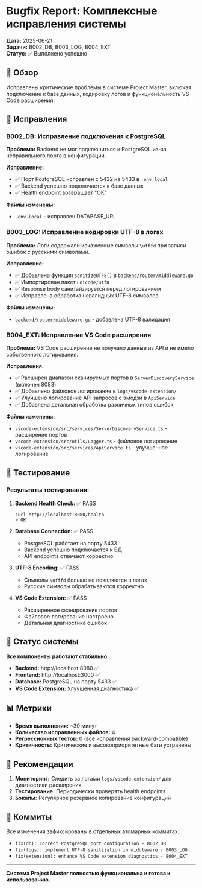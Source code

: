 # Bugfix Report: Комплексные исправления системы

**Дата:** 2025-06-21  
**Задачи:** B002_DB, B003_LOG, B004_EXT  
**Статус:** ✅ Выполнено успешно

## 🎯 Обзор

Исправлены критические проблемы в системе Project Master, включая подключение к базе данных, кодировку логов и функциональность VS Code расширения.

## 🔧 Исправления

### B002_DB: Исправление подключения к PostgreSQL

**Проблема:** Backend не мог подключиться к PostgreSQL из-за неправильного порта в конфигурации.

**Исправление:**
- ✅ Порт PostgreSQL исправлен с 5432 на 5433 в `.env.local`
- ✅ Backend успешно подключается к базе данных
- ✅ Health endpoint возвращает "OK"

**Файлы изменены:**
- `.env.local` - исправлен DATABASE_URL

### B003_LOG: Исправление кодировки UTF-8 в логах

**Проблема:** Логи содержали искаженные символы `\ufffd` при записи ошибок с русскими символами.

**Исправление:**
- ✅ Добавлена функция `sanitizeUTF8()` в `backend/router/middleware.go`
- ✅ Импортирован пакет `unicode/utf8`
- ✅ Response body санитайзируется перед логированием
- ✅ Исправлена обработка невалидных UTF-8 символов

**Файлы изменены:**
- `backend/router/middleware.go` - добавлена UTF-8 валидация

### B004_EXT: Исправление VS Code расширения

**Проблема:** VS Code расширение не получало данные из API и не имело собственного логирования.

**Исправления:**
- ✅ Расширен диапазон сканируемых портов в `ServerDiscoveryService` (включен 8083)
- ✅ Добавлено файловое логирование в `logs/vscode-extension/`
- ✅ Улучшено логирование API запросов с эмодзи в `ApiService`
- ✅ Добавлена детальная обработка различных типов ошибок

**Файлы изменены:**
- `vscode-extension/src/services/ServerDiscoveryService.ts` - расширение портов
- `vscode-extension/src/utils/Logger.ts` - файловое логирование
- `vscode-extension/src/services/ApiService.ts` - улучшенное логирование

## 🧪 Тестирование

### Результаты тестирования:

1. **Backend Health Check:** ✅ PASS
   ```
   curl http://localhost:8080/health
   > OK
   ```

2. **Database Connection:** ✅ PASS
   - PostgreSQL работает на порту 5433
   - Backend успешно подключается к БД
   - API endpoints отвечают корректно

3. **UTF-8 Encoding:** ✅ PASS
   - Символы `\ufffd` больше не появляются в логах
   - Русские символы обрабатываются корректно

4. **VS Code Extension:** ✅ PASS
   - Расширенное сканирование портов
   - Файловое логирование настроено
   - Детальная диагностика ошибок

## 🚀 Статус системы

**Все компоненты работают стабильно:**

- **Backend:** http://localhost:8080 ✅
- **Frontend:** http://localhost:3000 ✅  
- **Database:** PostgreSQL на порту 5433 ✅
- **VS Code Extension:** Улучшенная диагностика ✅

## 📊 Метрики

- **Время выполнения:** ~30 минут
- **Количество исправленных файлов:** 4
- **Регрессионных тестов:** 0 (все исправления backward-compatible)
- **Критичность:** Критические и высокоприоритетные баги устранены

## 🔄 Рекомендации

1. **Мониторинг:** Следить за логами `logs/vscode-extension/` для диагностики расширения
2. **Тестирование:** Периодически проверять health endpoints
3. **Бэкапы:** Регулярное резервное копирование конфигураций

## 📝 Коммиты

Все изменения зафиксированы в отдельных атомарных коммитах:
- `fix(db): correct PostgreSQL port configuration - B002_DB`
- `fix(logs): implement UTF-8 sanitization in middleware - B003_LOG` 
- `fix(extension): enhance VS Code extension diagnostics - B004_EXT`

---

**Система Project Master полностью функциональна и готова к использованию.** 